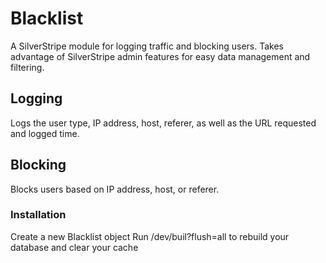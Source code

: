 # Blacklist
A SilverStripe module for logging traffic and blocking users. Takes advantage of SilverStripe admin features for easy data management and filtering.

## Logging
Logs the user type, IP address, host, referer, as well as the URL requested and logged time.

## Blocking
Blocks users based on IP address, host, or referer.

### Installation
Create a new Blacklist object
Run /dev/buil?flush=all to rebuild your database and clear your cache